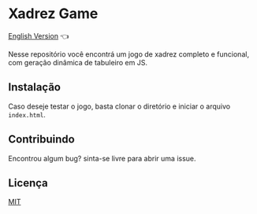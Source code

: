 # Xadrez Game

<a href="https://github.com/ItaloPussi/XadrezGame/blob/master/readme.md">English Version</a> 👈

Nesse repositório você encontrá um jogo de xadrez completo e funcional, com geração dinâmica de tabuleiro em JS.

## Instalação
Caso deseje testar o jogo, basta clonar o diretório e iniciar o arquivo ```index.html```.

## Contribuindo
Encontrou algum bug? sinta-se livre para abrir uma issue. 

## Licença
[MIT](https://choosealicense.com/licenses/mit/)
